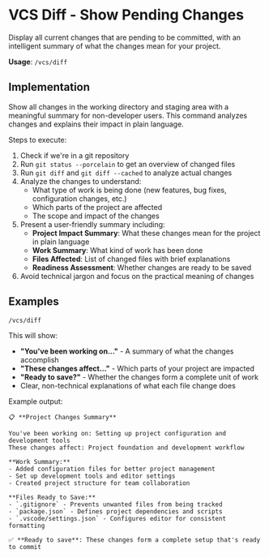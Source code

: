 # VCS Diff - Show Pending Changes

Display all current changes that are pending to be committed, with an intelligent summary of what the changes mean for your project.

**Usage**: `/vcs/diff`

## Implementation

Show all changes in the working directory and staging area with a meaningful summary for non-developer users. This command analyzes changes and explains their impact in plain language.

Steps to execute:
1. Check if we're in a git repository
2. Run `git status --porcelain` to get an overview of changed files
3. Run `git diff` and `git diff --cached` to analyze actual changes
4. Analyze the changes to understand:
   - What type of work is being done (new features, bug fixes, configuration changes, etc.)
   - Which parts of the project are affected
   - The scope and impact of the changes
5. Present a user-friendly summary including:
   - **Project Impact Summary**: What these changes mean for the project in plain language
   - **Work Summary**: What kind of work has been done
   - **Files Affected**: List of changed files with brief explanations
   - **Readiness Assessment**: Whether changes are ready to be saved
6. Avoid technical jargon and focus on the practical meaning of changes

## Examples

```bash
/vcs/diff
```

This will show:
- **"You've been working on..."** - A summary of what the changes accomplish
- **"These changes affect..."** - Which parts of your project are impacted  
- **"Ready to save?"** - Whether the changes form a complete unit of work
- Clear, non-technical explanations of what each file change does

Example output:
```
📋 **Project Changes Summary**

You've been working on: Setting up project configuration and development tools
These changes affect: Project foundation and development workflow

**Work Summary:**
- Added configuration files for better project management
- Set up development tools and editor settings
- Created project structure for team collaboration

**Files Ready to Save:**
- `.gitignore` - Prevents unwanted files from being tracked
- `package.json` - Defines project dependencies and scripts
- `.vscode/settings.json` - Configures editor for consistent formatting

✅ **Ready to save**: These changes form a complete setup that's ready to commit
```